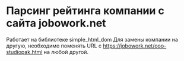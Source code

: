 Парсинг рейтинга компании с сайта jobowork.net
=====================
Работает на библиотеке simple_html_dom
Для замены компании на другую, необходимо поменять URL c <https://jobowork.net/ooo-studiopak.html> на любой другой.
